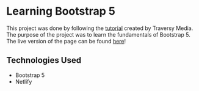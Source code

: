 # Learning Bootstrap 5
This project was done by following the [tutorial](https://www.youtube.com/watch?v=4sosXZsdy-s) created by Traversy Media. The purpose of the project was to learn the fundamentals of Bootstrap 5. The live version of the page can be found [here](https://human437.github.io/Learning-Bootstrap/)!

## Technologies Used
- Bootstrap 5
- Netlify